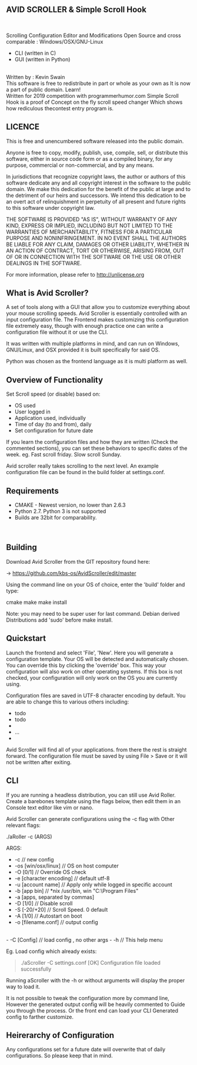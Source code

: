 AVID SCROLLER & Simple Scroll Hook
----------------------------------
<br>

Scrolling Configuration Editor and Modifications
Open Source and cross comparable : Windows/OSX/GNU-Linux

- CLI (written in C)
- GUI (written in Python)
<br>
Written by : Kevin Swain
<br>
This software is free to redistribute in part or whole as your own as
It is now a part of public domain. Learn!
<br>
Written for 2019 competition with programmerhumor.com
Simple Scroll Hook is a proof of Concept on the fly scroll speed changer
Which shows how rediculous thecontest entry program is.
<br>


LICENCE
-------

This is free and unencumbered software released into the public domain.

Anyone is free to copy, modify, publish, use, compile, sell, or
distribute this software, either in source code form or as a compiled
binary, for any purpose, commercial or non-commercial, and by any
means.

In jurisdictions that recognize copyright laws, the author or authors
of this software dedicate any and all copyright interest in the
software to the public domain. We make this dedication for the benefit
of the public at large and to the detriment of our heirs and
successors. We intend this dedication to be an overt act of
relinquishment in perpetuity of all present and future rights to this
software under copyright law.

THE SOFTWARE IS PROVIDED "AS IS", WITHOUT WARRANTY OF ANY KIND,
EXPRESS OR IMPLIED, INCLUDING BUT NOT LIMITED TO THE WARRANTIES OF
MERCHANTABILITY, FITNESS FOR A PARTICULAR PURPOSE AND NONINFRINGEMENT.
IN NO EVENT SHALL THE AUTHORS BE LIABLE FOR ANY CLAIM, DAMAGES OR
OTHER LIABILITY, WHETHER IN AN ACTION OF CONTRACT, TORT OR OTHERWISE,
ARISING FROM, OUT OF OR IN CONNECTION WITH THE SOFTWARE OR THE USE OR
OTHER DEALINGS IN THE SOFTWARE.

For more information, please refer to <http://unlicense.org>
<br>



What is Avid Scroller?
----------------------

A set of tools along with a GUI that allow you to customize
everything about your mouse scrolling speeds. Avid Scroller
is essentially controlled with an input configuration file.
The Frontend makes customizing this configuration file 
extremely easy, though with enough practice one can write
a configuration file without it or use the CLI.

It was written with multiple platforms in mind, and can run
on Windows, GNU/Linux, and OSX provided it is built specifically
for said OS.

Python was chosen as the frontend language as it is multi
platform as well.
<br>



Overview of Functionality
-------------------------

Set Scroll speed (or disable) based on:
  - OS used
  - User logged in
  - Application used, individually
  - Time of day (to and from), daily
  - Set configuration for future date

If you learn the configuration files and how they are written
(Check the commented sections), you can set these behaviors
to specific dates of the week. eg. Fast scroll friday. Slow
scroll Sunday.


Avid scroller really takes scrolling to the next level. An
example configuration file can be found in the build folder
at settings.conf.
<br>



Requirements
------------

- CMAKE - Newest version, no lower than 2.6.3
- Python 2.7. Python 3 is not supported
- Builds are 32bit for comparability.
<br>


Building
--------

Download Avid Scroller from the GIT repository found here:

  -> https://github.com/kbs-os/AvidScroller/edit/master

Using the command line on your OS of choice, enter the 'build'
folder and type:

cmake
make
make install

Note: you may need to be super user for last command. Debian derived 
Distributions add 'sudo' before make install.
<br>


Quickstart
----------

Launch the frontend and select 'File', 'New'. Here you will
generate a configuration template. Your OS will be detected
 and automatically chosen. You can override this
by clicking the 'override' box. This way your configuration
will also work on other operating systems. If this box is not
checked, your configuration will only work on the OS you 
are currently using.

Configuration files are saved in UTF-8 character encoding by
default. You are able to change this to various others including:
- todo
- todo
-
- ...
-

Avid Scroller will find all of your applications. from there
the rest is straight forward. The configuration file must be
saved by using File > Save or it will not be written after
exiting.
<br>


CLI
---
If you are running a headless distribution, you can still use Avid Roller.
Create a barebones template using the flags below, then edit them in an
Console text editor like vim or nano.

Avid Scroller can generate configurations using the -c flag with
Other relevant flags:

./aRoller -c (ARGS)

ARGS:<nl>
- -c // new config
- -os [win/osx/linux] // OS on host computer
- -O [0/1] // Override OS check
- -e [character encoding] // default utf-8
- -u [account name] // Apply only while logged in specific account
- -b [app bin] // *nix /usr/bin, win "C:\Program Files"
- -a [apps, separated by commas]
- -D [1/0] // Disable scroll
- -S [-20/+20] // Scroll Speed. 0 default
- -A [1/0] // Autostart on boot
- -o [filename.conf] // output config 
<br>
- -C [Config] // load config , no other args
- -h // This help menu

Eg. Load config which already exists:

> ./aScroller -C settings.conf
> [OK] Configuration file loaded successfully

Running aScroller with the -h or without arguments will 
display the proper way to load it.

It is not possible to tweak the configuration more by command line,
However the generated output config will be heavily commented to
Guide you through the process. Or the front end can load your CLI
Generated config to farther customize.


Heirerarchy of Configuration
----------------------------

Any configurations set for a future date will overwrite that
of daily configurations. So please keep that in mind.



